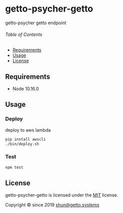 # getto-psycher-getto

getto-psycher getto endpoint


###### Table of Contents

- [Requirements](#Requirements)
- [Usage](#Usage)
- [License](#License)

## Requirements

- Node 10.16.0


## Usage

### Deploy

deploy to aws lambda

```bash
pip install awscli
./bin/deploy.sh
```

### Test

```bash
npm test
```


## License

getto-psycher-getto is licensed under the [MIT](LICENSE) license.

Copyright &copy; since 2019 shun@getto.systems

